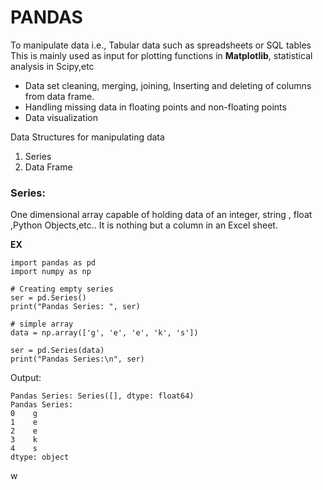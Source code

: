 # PANDAS
To manipulate data i.e., Tabular data such as spreadsheets or SQL tables
This is mainly used as input for plotting functions in **Matplotlib**, statistical analysis in Scipy,etc
* Data set cleaning, merging, joining, Inserting and deleting of columns from data frame. 
* Handling missing data in floating points and non-floating points
* Data visualization

Data Structures for manipulating data
1. Series
2. Data Frame

### Series:
One dimensional array capable of holding data of an integer, string , float ,Python Objects,etc..
It is nothing but a column in an Excel sheet.

**EX**

```
import pandas as pd 
import numpy as np

# Creating empty series 
ser = pd.Series() 
print("Pandas Series: ", ser) 

# simple array 
data = np.array(['g', 'e', 'e', 'k', 's']) 
  
ser = pd.Series(data) 
print("Pandas Series:\n", ser)
```

Output:

```
Pandas Series: Series([], dtype: float64)
Pandas Series:
0    g
1    e
2    e
3    k
4    s
dtype: object

````

w


